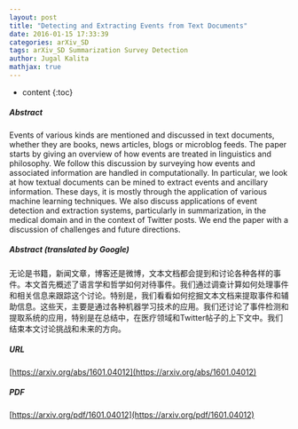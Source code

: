 ```yaml
---
layout: post
title: "Detecting and Extracting Events from Text Documents"
date: 2016-01-15 17:33:39
categories: arXiv_SD
tags: arXiv_SD Summarization Survey Detection
author: Jugal Kalita
mathjax: true
---
```


* content
{:toc}

##### Abstract
Events of various kinds are mentioned and discussed in text documents, whether they are books, news articles, blogs or microblog feeds. The paper starts by giving an overview of how events are treated in linguistics and philosophy. We follow this discussion by surveying how events and associated information are handled in computationally. In particular, we look at how textual documents can be mined to extract events and ancillary information. These days, it is mostly through the application of various machine learning techniques. We also discuss applications of event detection and extraction systems, particularly in summarization, in the medical domain and in the context of Twitter posts. We end the paper with a discussion of challenges and future directions.

##### Abstract (translated by Google)
无论是书籍，新闻文章，博客还是微博，文本文档都会提到和讨论各种各样的事件。本文首先概述了语言学和哲学如何对待事件。我们通过调查计算如何处理事件和相关信息来跟踪这个讨论。特别是，我们看看如何挖掘文本文档来提取事件和辅助信息。这些天，主要是通过各种机器学习技术的应用。我们还讨论了事件检测和提取系统的应用，特别是在总结中，在医疗领域和Twitter帖子的上下文中。我们结束本文讨论挑战和未来的方向。

##### URL
[https://arxiv.org/abs/1601.04012](https://arxiv.org/abs/1601.04012)

##### PDF
[https://arxiv.org/pdf/1601.04012](https://arxiv.org/pdf/1601.04012)

